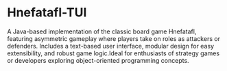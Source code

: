 # Hnefatafl-TUI
A Java-based implementation of the classic board game Hnefatafl, featuring asymmetric gameplay where players take on roles as attackers or defenders. Includes a text-based user interface, modular design for easy extensibility, and robust game logic.Ideal for enthusiasts of strategy games or developers exploring object-oriented programming concepts.
